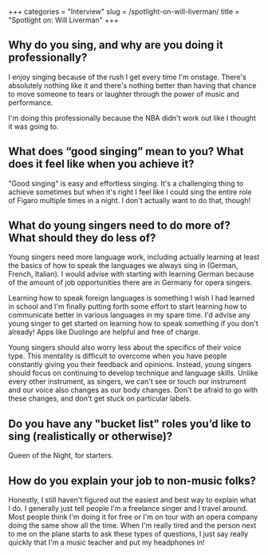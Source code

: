 +++
categories = "Interview"
slug = /spotlight-on-will-liverman/
title = "Spotlight on: Will Liverman"
+++

## Why do you sing, and why are you doing it professionally?

I enjoy singing because of the rush I get every time I'm onstage. There's absolutely nothing like it and there's nothing better than having that chance to move someone to tears or laughter through the power of music and performance. 

I'm doing this professionally because the NBA didn't work out like I thought it was going to.

## What does “good singing” mean to you? What does it feel like when you achieve it?

"Good singing" is easy and effortless singing. It's a challenging thing to achieve sometimes but when it's right I feel like I could sing the entire role of Figaro multiple times in a night. I don't actually want to do that, though!

## What do young singers need to do more of? What should they do less of?

Young singers need more language work, including actually learning at least the basics of how to speak the languages we always sing in (German, French, Italian). I would advise with starting with learning German because of the amount of job opportunities there are in Germany for opera singers. 

Learning how to speak foreign languages is something I wish I had learned in school and I'm finally putting forth some effort to start learning how to communicate better in various languages in my spare time. I'd advise any young singer to get started on learning how to speak something if you don't already! Apps like Duolingo are helpful and free of charge. 

Young singers should also worry less about the specifics of their voice type. This mentality is difficult to overcome when you have people constantly giving you their feedback and opinions. Instead, young singers should focus on continuing to develop technique and language skills. Unlike every other instrument, as singers, we can't see or touch our instrument and our voice also changes as our body changes. Don't be afraid to go with these changes, and don't get stuck on particular labels.

## Do you have any "bucket list" roles you’d like to sing (realistically or otherwise)?

Queen of the Night, for starters. 

## How do you explain your job to non-music folks?

Honestly, I still haven't figured out the easiest and best way to explain what I do. I generally just tell people I'm a freelance singer and I travel around.  Most people think I'm doing it for free or I'm on tour with an opera company doing the same show all the time. When I'm really tired and the person next to me on the plane starts to ask these types of questions, I just say really quickly that I'm a music teacher and put my headphones in!
